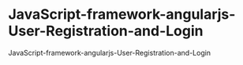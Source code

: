 # JavaScript-framework-angularjs-User-Registration-and-Login
JavaScript-framework-angularjs-User-Registration-and-Login
